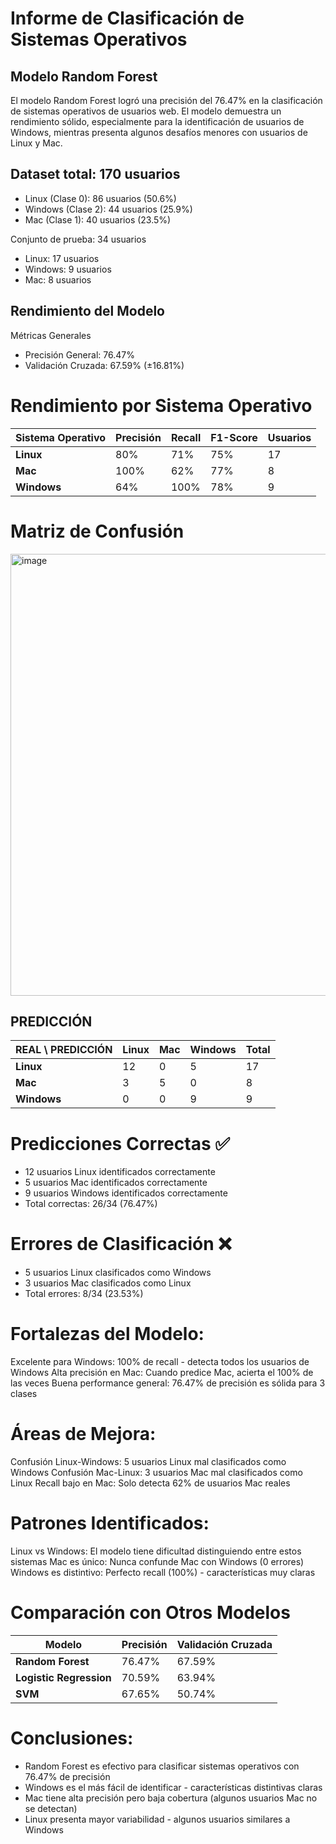 # Informe de Clasificación de Sistemas Operativos
## Modelo Random Forest

El modelo Random Forest logró una precisión del 76.47% en la clasificación de sistemas operativos de usuarios web. El modelo demuestra un rendimiento sólido, especialmente para la identificación de usuarios de Windows, mientras presenta algunos desafíos menores con usuarios de Linux y Mac.

## Dataset total: 170 usuarios

- Linux (Clase 0): 86 usuarios (50.6%)
- Windows (Clase 2): 44 usuarios (25.9%)
- Mac (Clase 1): 40 usuarios (23.5%)

Conjunto de prueba: 34 usuarios
- Linux: 17 usuarios
- Windows: 9 usuarios
- Mac: 8 usuarios

## Rendimiento del Modelo
Métricas Generales
- Precisión General: 76.47%
- Validación Cruzada: 67.59% (±16.81%)

# Rendimiento por Sistema Operativo

| Sistema Operativo | Precisión | Recall | F1-Score | Usuarios |
|-------------------|-----------|--------|----------|----------|
| **Linux**         | 80%       | 71%    | 75%      | 17       |
| **Mac**           | 100%      | 62%    | 77%      | 8        |
| **Windows**       | 64%       | 100%   | 78%      | 9        |

  
# Matriz de Confusión

<img width="845" height="707" alt="image" src="https://github.com/user-attachments/assets/6fb288f4-f937-4e8b-a47f-97c2d5d94106" />

##  PREDICCIÓN

| REAL \ PREDICCIÓN | Linux | Mac | Windows | Total |
|--------------------|-------|-----|---------|-------|
| **Linux**          | 12    | 0   | 5       | 17    |
| **Mac**            | 3     | 5   | 0       | 8     |
| **Windows**        | 0     | 0   | 9       | 9     |


# Predicciones Correctas ✅

- 12 usuarios Linux identificados correctamente
- 5 usuarios Mac identificados correctamente
- 9 usuarios Windows identificados correctamente
- Total correctas: 26/34 (76.47%)

# Errores de Clasificación ❌

- 5 usuarios Linux clasificados como Windows
- 3 usuarios Mac clasificados como Linux
- Total errores: 8/34 (23.53%)

# Fortalezas del Modelo:

Excelente para Windows: 100% de recall - detecta todos los usuarios de Windows
Alta precisión en Mac: Cuando predice Mac, acierta el 100% de las veces
Buena performance general: 76.47% de precisión es sólida para 3 clases

# Áreas de Mejora:

Confusión Linux-Windows: 5 usuarios Linux mal clasificados como Windows
Confusión Mac-Linux: 3 usuarios Mac mal clasificados como Linux
Recall bajo en Mac: Solo detecta 62% de usuarios Mac reales

# Patrones Identificados:

Linux vs Windows: El modelo tiene dificultad distinguiendo entre estos sistemas
Mac es único: Nunca confunde Mac con Windows (0 errores)
Windows es distintivo: Perfecto recall (100%) - características muy claras

# Comparación con Otros Modelos

| Modelo              | Precisión | Validación Cruzada |
|---------------------|-----------|--------------------|
| **Random Forest**   | 76.47%    | 67.59%             |
| **Logistic Regression** | 70.59%    | 63.94%             |
| **SVM**             | 67.65%    | 50.74%             |


# Conclusiones:

- Random Forest es efectivo para clasificar sistemas operativos con 76.47% de precisión
- Windows es el más fácil de identificar - características distintivas claras
- Mac tiene alta precisión pero baja cobertura (algunos usuarios Mac no se detectan)
- Linux presenta mayor variabilidad - algunos usuarios similares a Windows
